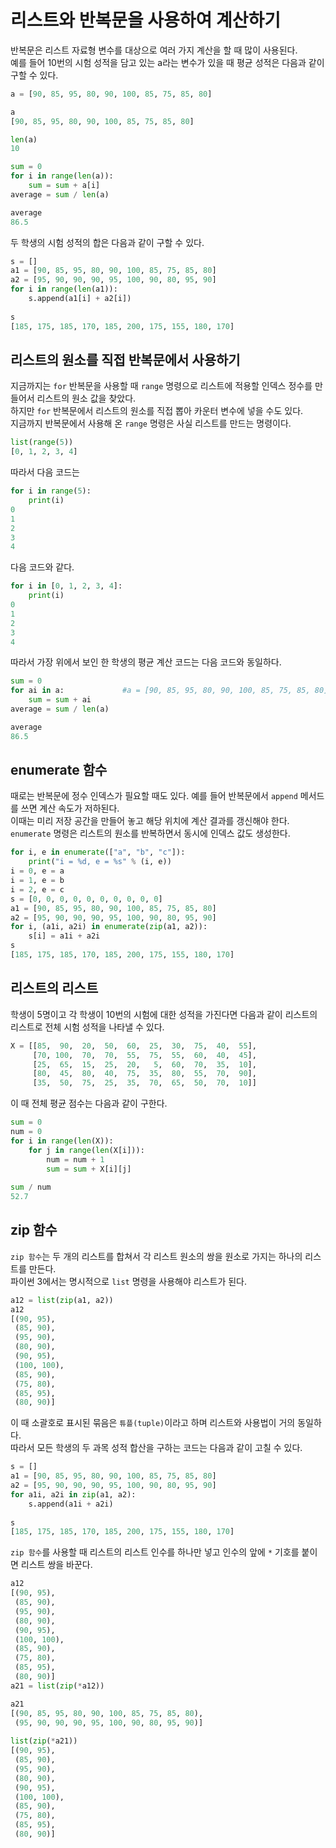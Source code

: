 # 리스트와 반복문을 사용하여 계산하기
반복문은 리스트 자료형 변수를 대상으로 여러 가지 계산을 할 때 많이 사용된다.  
예를 들어 10번의 시험 성적을 담고 있는 a라는 변수가 있을 때 평균 성적은 다음과 같이 구할 수 있다.

```python
a = [90, 85, 95, 80, 90, 100, 85, 75, 85, 80]

a
[90, 85, 95, 80, 90, 100, 85, 75, 85, 80]

len(a)
10

sum = 0
for i in range(len(a)):
    sum = sum + a[i]
average = sum / len(a)

average
86.5
```

두 학생의 시험 성적의 합은 다음과 같이 구할 수 있다.

```python
s = []
a1 = [90, 85, 95, 80, 90, 100, 85, 75, 85, 80]
a2 = [95, 90, 90, 90, 95, 100, 90, 80, 95, 90]
for i in range(len(a1)):
    s.append(a1[i] + a2[i])
    
s
[185, 175, 185, 170, 185, 200, 175, 155, 180, 170]
```

## 리스트의 원소를 직접 반복문에서 사용하기
지금까지는 `for` 반복문을 사용할 때 `range` 명령으로 리스트에 적용할 인덱스 정수를 만들어서 리스트의 원소 값을 찾았다.  
하지만 `for` 반복문에서 리스트의 원소를 직접 뽑아 카운터 변수에 넣을 수도 있다.  
지금까지 반복문에서 사용해 온 `range` 명령은 사실 리스트를 만드는 명령이다.

```python
list(range(5))
[0, 1, 2, 3, 4]
```

따라서 다음 코드는

```python
for i in range(5):
    print(i)
0
1
2
3
4
```

다음 코드와 같다.

```python
for i in [0, 1, 2, 3, 4]:
    print(i)
0
1
2
3
4
```

따라서 가장 위에서 보인 한 학생의 평균 계산 코드는 다음 코드와 동일하다.

```python
sum = 0
for ai in a:             #a = [90, 85, 95, 80, 90, 100, 85, 75, 85, 80]
    sum = sum + ai
average = sum / len(a)

average
86.5
```


## enumerate 함수
때로는 반복문에 정수 인덱스가 필요할 때도 있다. 예를 들어 반복문에서 `append` 메서드를 쓰면 계산 속도가 저하된다.  
이때는 미리 저장 공간을 만들어 놓고 해당 위치에 계산 결과를 갱신해야 한다.  
`enumerate` 명령은 리스트의 원소를 반복하면서 동시에 인덱스 값도 생성한다.

```python
for i, e in enumerate(["a", "b", "c"]):
    print("i = %d, e = %s" % (i, e))
i = 0, e = a
i = 1, e = b
i = 2, e = c
s = [0, 0, 0, 0, 0, 0, 0, 0, 0, 0]
a1 = [90, 85, 95, 80, 90, 100, 85, 75, 85, 80]
a2 = [95, 90, 90, 90, 95, 100, 90, 80, 95, 90]
for i, (a1i, a2i) in enumerate(zip(a1, a2)):
    s[i] = a1i + a2i
s
[185, 175, 185, 170, 185, 200, 175, 155, 180, 170]
```

## 리스트의 리스트
학생이 5명이고 각 학생이 10번의 시험에 대한 성적을 가진다면 다음과 같이 리스트의 리스트로 전체 시험 성적을 나타낼 수 있다.

```python
X = [[85,  90,  20,  50,  60,  25,  30,  75,  40,  55],
     [70, 100,  70,  70,  55,  75,  55,  60,  40,  45],
     [25,  65,  15,  25,  20,   5,  60,  70,  35,  10],
     [80,  45,  80,  40,  75,  35,  80,  55,  70,  90],
     [35,  50,  75,  25,  35,  70,  65,  50,  70,  10]]
```

이 때 전체 평균 점수는 다음과 같이 구한다.

```python
sum = 0
num = 0
for i in range(len(X)):
    for j in range(len(X[i])):
        num = num + 1
        sum = sum + X[i][j]
        
sum / num
52.7
```

## zip 함수
`zip 함수`는 두 개의 리스트를 합쳐서 각 리스트 원소의 쌍을 원소로 가지는 하나의 리스트를 만든다.  
파이썬 3에서는 명시적으로 `list` 명령을 사용해야 리스트가 된다.

```python
a12 = list(zip(a1, a2))
a12
[(90, 95),
 (85, 90),
 (95, 90),
 (80, 90),
 (90, 95),
 (100, 100),
 (85, 90),
 (75, 80),
 (85, 95),
 (80, 90)]
```

이 때 소괄호로 표시된 묶음은 `튜플(tuple)`이라고 하며 리스트와 사용법이 거의 동일하다.  
따라서 모든 학생의 두 과목 성적 합산을 구하는 코드는 다음과 같이 고칠 수 있다.

```python
s = []
a1 = [90, 85, 95, 80, 90, 100, 85, 75, 85, 80]
a2 = [95, 90, 90, 90, 95, 100, 90, 80, 95, 90]
for a1i, a2i in zip(a1, a2):
    s.append(a1i + a2i)
    
s
[185, 175, 185, 170, 185, 200, 175, 155, 180, 170]
```

`zip 함수`를 사용할 때 리스트의 리스트 인수를 하나만 넣고 인수의 앞에 `*` 기호를 붙이면 리스트 쌍을 바꾼다.

```python
a12
[(90, 95),
 (85, 90),
 (95, 90),
 (80, 90),
 (90, 95),
 (100, 100),
 (85, 90),
 (75, 80),
 (85, 95),
 (80, 90)]
a21 = list(zip(*a12))

a21
[(90, 85, 95, 80, 90, 100, 85, 75, 85, 80),
 (95, 90, 90, 90, 95, 100, 90, 80, 95, 90)]
 
list(zip(*a21))
[(90, 95),
 (85, 90),
 (95, 90),
 (80, 90),
 (90, 95),
 (100, 100),
 (85, 90),
 (75, 80),
 (85, 95),
 (80, 90)]
```
